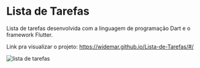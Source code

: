 # Lista de Tarefas
Lista de tarefas desenvolvida com a linguagem de programação Dart e o framework Flutter.

Link pra visualizar o projeto: https://widemar.github.io/Lista-de-Tarefas/#/

![lista de tarefas](https://user-images.githubusercontent.com/45261846/167831097-cd888298-905e-4a63-a8e4-55a01e4fe4f4.png)

